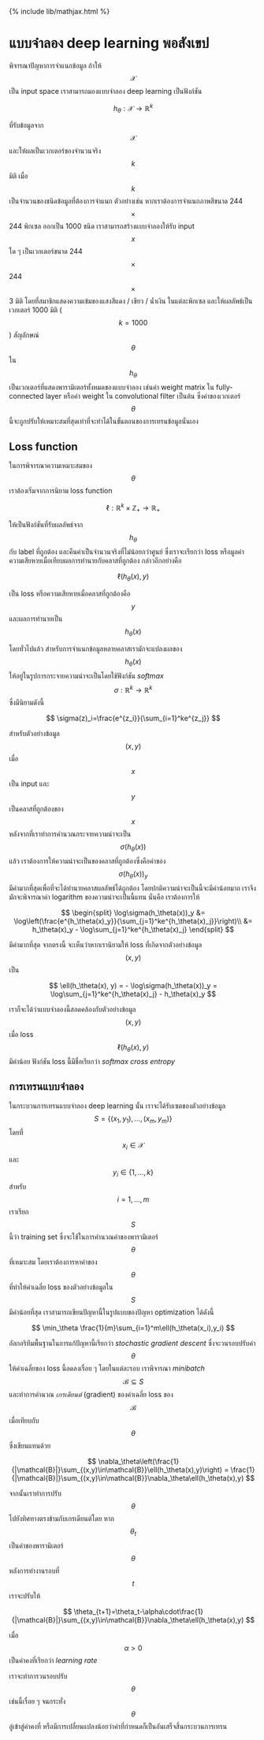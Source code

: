 {% include lib/mathjax.html %}
# แบบจำลอง deep learning พอสังเขป

พิจารณาปัญหาการจำแนกข้อมูล ถ้าให้ $$\mathcal{X}$$ เป็น input space เราสามารถมองแบบจำลอง deep learning เป็นฟังก์ชัน 

$$
h_\theta : \mathcal{X}\rightarrow \mathbb{R}^k
$$ 

ที่รับข้อมูลจาก $$\mathcal{X}$$ และให้ผลเป็นเวกเตอร์ของจำนวนจริง $$k$$ มิติ เมื่อ $$k$$ เป็นจำนวนของชนิดข้อมูลที่ต้องการจำแนก ตัวอย่างเช่น หากเราต้องการจำแนกภาพสีขนาด 244$$\times$$244 พิกเซล ออกเป็น 1000 ชนิด เราสามารถสร้างแบบจำลองให้รับ input $$x$$ ใด ๆ เป็นเวกเตอร์ขนาด 244$$\times$$244$$\times$$3 มิติ โดยที่สมาชิกแสดงความเข้มของแสงสีแดง / เขียว / น้ำเงิน ในแต่ละพิกเซล และให้ผลลัพธ์เป็นเวกเตอร์ 1000 มิติ ($$k=1000$$) สัญลักษณ์ $$\theta$$ ใน $$h_\theta$$ เป็นเวกเตอร์ที่แสดงพารามิเตอร์ทั้งหมดของแบบจำลอง เช่นค่า weight matrix ใน fully-connected layer หรือค่า weight ใน convolutional filter เป็นต้น ซึ่งค่าของเวกเตอร์ $$\theta$$ นี้จะถูกปรับให้เหมาะสมที่สุดเท่าที่จะทำได้ในขั้นตอนของการเทรนข้อมูลนั่นเอง

## Loss function
ในการพิจารณาความเหมาะสมของ $$\theta$$ เราต้องเริ่มจากการนิยาม loss function 

$$
\ell: \mathbb{R}^k\times \mathbb{Z}_+\rightarrow \mathbb{R}_+
$$ 

ให้เป็นฟังก์ชันที่รับผลลัพธ์จาก $$h_\theta$$ กับ label ที่ถูกต้อง และคืนค่าเป็นจำนวนจริงที่ไม่น้อยกว่าศูนย์ ซึ่งเราจะเรียกว่า loss หรือมูลค่าความเสียหายเมื่อเทียบผลการทำนายกับคลาสที่ถูกต้อง กล่าวอีกอย่างคือ 

$$
\ell(h_\theta(x), y)
$$ 

เป็น loss หรือความเสียหายเมื่อคลาสที่ถูกต้องคือ $$y$$ และผลการทำนายเป็น $$h_\theta(x)$$

โดยทั่วไปแล้ว สำหรับการจำแนกข้อมูลหลายคลาสเรามักจะแปลงผลของ $$h_\theta(x)$$ ให้อยู่ในรูปการกระจายความน่าจะเป็นโดยใช้ฟังก์ชัน _softmax_ $$\sigma: \mathbb{R}^k\rightarrow\mathbb{R}^k$$ ซึ่งมีนิยามดังนี้

$$
\sigma(z)_i=\frac{e^{z_i}}{\sum_{i=1}^ke^{z_j}}
$$

สำหรับตัวอย่างข้อมูล $$(x, y)$$ เมื่อ $$x$$ เป็น input และ $$y$$ เป็นคลาสที่ถูกต้องของ $$x$$ 
หลังจากที่เราทำการคำนวณกระจายความน่าจะเป็น $$\sigma(h_\theta(x))$$ แล้ว เราต้องการให้ความน่าจะเป็นของคลาสที่ถูกต้องซึ่งคือค่าของ $$\sigma(h_\theta(x))_y$$ มีค่ามากที่สุดเพื่อที่จะได้ทำนายคลาสผลลัพธ์ได้ถูกต้อง 
โดยปกติความน่าจะเป็นนี้จะมีค่าน้อยมาก เราจึงมักจะพิจารณาค่า logarithm ของความน่าจะเป็นนี้แทน นั่นคือ เราต้องการให้

$$
\begin{split}
\log\sigma(h_\theta(x))_y &= \log\left(\frac{e^{h_\theta(x)_y}}{\sum_{j=1}^ke^{h_\theta(x)_j}}\right)\\
&= h_\theta(x)_y - \log\sum_{j=1}^ke^{h_\theta(x)_j}
\end{split}
$$

มีค่ามากที่สุด
จากตรงนี้ จะเห็นว่าหากเรานิยามให้ loss ที่เกิดจากตัวอย่างข้อมูล $$(x, y)$$ เป็น

$$
\ell(h_\theta(x), y) = - \log\sigma(h_\theta(x))_y  = \log\sum_{j=1}^ke^{h_\theta(x)_j} - h_\theta(x)_y
$$ 

เราก็จะได้ว่าแบบจำลองนี้สอดคล้องกับตัวอย่างข้อมูล $$(x, y)$$ เมื่อ loss $$\ell(h_\theta(x), y)$$ มีค่าน้อย ฟังก์ชัน loss นี้มีชื่อเรียกว่า _softmax cross entropy_

## การเทรนแบบจำลอง

ในกระบวนการเทรนแบบจำลอง deep learning นั้น เราจะได้รับเซตของตัวอย่างข้อมูล $$S=\{(x_1, y_1),\dots,(x_m,y_m)\}$$ โดยที่ $$x_i\in \mathcal{X}$$ และ $$y_i\in\{1,\dots,k\}$$ สำหรับ $$i=1,\dots, m$$ เราเรียก $$S$$ นี้ว่า training set ซึ่งจะใช้ในการคำนวณค่าของพารามิเตอร์ $$\theta$$ ที่เหมาะสม โดยเราต้องการหาค่าของ $$\theta$$ ที่ทำให้ค่าเฉลี่ย loss ของตัวอย่างข้อมูลใน $$S$$ มีค่าน้อยที่สุด เราสามารถเขียนปัญหานี้ในรูปแบบของปัญหา optimization ได้ดังนี้

$$
\min_\theta \frac{1}{m}\sum_{i=1}^m\ell(h_\theta(x_i),y_i)
$$

อัลกอริทึมพื้นฐานในการแก้ปัญหานี้เรียกว่า _stochastic gradient descent_ ซึ่งจะวนรอบปรับค่า $$\theta$$ ให้ค่าเฉลี่ยของ loss นี้ลดลงเรื่อย ๆ โดยในแต่ละรอบ เราพิจารณา _minibatch_ $$\mathcal{B}\subseteq S$$ และทำการคำนวณ _เกรเดียนต์_ (gradient) ของค่าเฉลี่ย loss ของ $$\mathcal{B}$$ เมื่อเทียบกับ $$\theta$$ ซึ่งเขียนแทนด้วย 

$$
\nabla_\theta\left(\frac{1}{|\mathcal{B}|}\sum_{(x,y)\in\mathcal{B}}\ell(h_\theta(x),y)\right) 
= \frac{1}{|\mathcal{B}|}\sum_{(x,y)\in\mathcal{B}}\nabla_\theta\ell(h_\theta(x),y)
$$

จากนั้นเราทำการปรับ $$\theta$$ ไปยังทิศทางตรงข้ามกับเกรเดียนต์โดย หาก $$\theta_t$$ เป็นค่าของพารามิเตอร์ $$\theta$$ หลังการทำงานรอบที่ $$t$$ เราจะปรับให้

$$
\theta_{t+1}=\theta_t-\alpha\cdot\frac{1}{|\mathcal{B}|}\sum_{(x,y)\in\mathcal{B}}\nabla_\theta\ell(h_\theta(x),y)
$$

เมื่อ $$\alpha>0$$ เป็นค่าคงที่เรียกว่า _learning rate_ 

เราจะทำการวนรอบปรับ $$\theta$$ เช่นนี้เรื่อย ๆ จนกระทั่ง $$\theta$$ ลู่เข้าสู่ค่าคงที่ หรือมีการเปลี่ยนแปลงน้อยว่าค่าที่กำหนดก็เป็นอันเสร็จสิ้นกระบวนการเทรน
